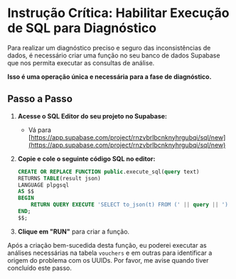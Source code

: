 # Instrução Crítica: Habilitar Execução de SQL para Diagnóstico

Para realizar um diagnóstico preciso e seguro das inconsistências de dados, é necessário criar uma função no seu banco de dados Supabase que nos permita executar as consultas de análise. 

**Isso é uma operação única e necessária para a fase de diagnóstico.**

## Passo a Passo

1.  **Acesse o SQL Editor do seu projeto no Supabase:**
    *   Vá para [https://app.supabase.com/project/rnzvbrlbcnknyhrgubqi/sql/new](https://app.supabase.com/project/rnzvbrlbcnknyhrgubqi/sql/new)

2.  **Copie e cole o seguinte código SQL no editor:**

    ```sql
    CREATE OR REPLACE FUNCTION public.execute_sql(query text)
    RETURNS TABLE(result json)
    LANGUAGE plpgsql
    AS $$
    BEGIN
        RETURN QUERY EXECUTE 'SELECT to_json(t) FROM (' || query || ') t';
    END;
    $$;
    ```

3.  **Clique em "RUN"** para criar a função.

Após a criação bem-sucedida desta função, eu poderei executar as análises necessárias na tabela `vouchers` e em outras para identificar a origem do problema com os UUIDs. Por favor, me avise quando tiver concluído este passo.